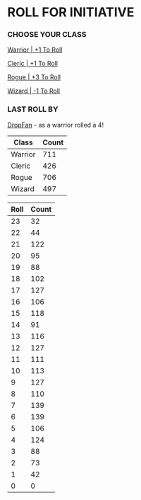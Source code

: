 # ROLL FOR INITIATIVE
### CHOOSE YOUR CLASS

[Warrior | +1 To Roll](https://github.com/benjaminsampica/benjaminsampica/issues/new?title=roll%7Cwarrior&body=Just+click+%27Submit+new+issue%27.)

[Cleric | +1 To Roll](https://github.com/benjaminsampica/benjaminsampica/issues/new?title=roll%7Ccleric&body=Just+click+%27Submit+new+issue%27.)

[Rogue | +3 To Roll](https://github.com/benjaminsampica/benjaminsampica/issues/new?title=roll%7Crogue&body=Just+click+%27Submit+new+issue%27.)

[Wizard | -1 To Roll](https://github.com/benjaminsampica/benjaminsampica/issues/new?title=roll%7Cwizard&body=Just+click+%27Submit+new+issue%27.)
### LAST ROLL BY
[DropFan](https://www.github.com/DropFan) - as a warrior rolled a 4!

|Class|Count|
|-|-|
|Warrior|711|
|Cleric|426|
|Rogue|706|
|Wizard|497|

|Roll|Count|
|-|-|
|23|32
|22|44
|21|122
|20|95
|19|88
|18|102
|17|127
|16|106
|15|118
|14|91
|13|116
|12|127
|11|111
|10|113
|9|127
|8|110
|7|139
|6|139
|5|106
|4|124
|3|88
|2|73
|1|42
|0|0
